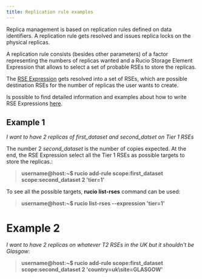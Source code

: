```yaml
---
title: Replication rule examples
---
```


Replica management is based on replication rules defined on data
identifiers. A replication rule gets resolved and issues replica locks
on the physical replicas.

A replication rule consists (besides other parameters) of a factor
representing the numbers of replicas wanted and a Rucio Storage Element
Expression that allows to select a set of probable RSEs to store the
replicas.

The [RSE Expression](rse_expressions.html) gets resolved into a set of
RSEs, which are possible destination RSEs for the number of replicas the
user wants to create.

Is possible to find detailed information and examples about how to write
RSE Expressions [here](rse_expressions.html).

## Example 1

*I want to have 2 replicas of first_dataset and second_datset on Tier 1
RSEs*

The number 2 *second_dataset* is the number of copies expected. At the
end, the RSE Expression select all the Tier 1 RSEs as possible targets
to store the replicas.:

> **username@host:~$ rucio add-rule scope:first_dataset scope:second_dataset 2 'tier=1'**

To see all the possible targets, **rucio list-rses** command can be
used:

> **username@host:~$ rucio list-rses --expression 'tier=1'**

Example 2
=========

*I want to have 2 replicas on whatever T2 RSEs in the UK but it
shouldn\'t be Glasgow*:

> **username@host:~$ rucio add-rule scope:first_dataset scope:second_dataset 2 'country=uk\site=GLASGOW'**
